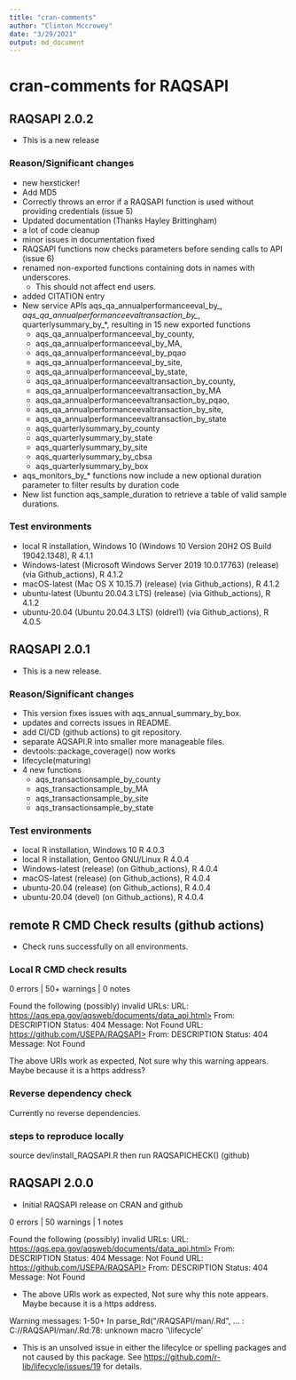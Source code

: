 ```yaml
---
title: "cran-comments"
author: "Clinton Mccrowey"
date: "3/29/2021"
output: md_document
---
```


# cran-comments for RAQSAPI

## RAQSAPI 2.0.2
* This is a new release

### Reason/Significant changes
* new hexsticker!
* Add MD5
* Correctly throws an error if a RAQSAPI function is used without
    providing credentials (issue 5)
* Updated documentation (Thanks Hayley Brittingham)
* a lot of code cleanup
* minor issues in documentation fixed
* RAQSAPI functions now checks parameters before sending calls to API (issue 6)
* renamed non-exported functions containing dots in names with underscores.
    - This should not affect end users.
* added CITATION entry
* New service APIs aqs_qa_annualperformanceeval_by_*,
    aqs_qa_annualperformanceevaltransaction_by_*, quarterlysummary_by_*,
    resulting in 15 new exported functions
    - aqs_qa_annualperformanceeval_by_county,
    - aqs_qa_annualperformanceeval_by_MA,
    - aqs_qa_annualperformanceeval_by_pqao
    - aqs_qa_annualperformanceeval_by_site,
    - aqs_qa_annualperformanceeval_by_state,
    - aqs_qa_annualperformanceevaltransaction_by_county,
    - aqs_qa_annualperformanceevaltransaction_by_MA
    - aqs_qa_annualperformanceevaltransaction_by_pqao,
    - aqs_qa_annualperformanceevaltransaction_by_site,
    - aqs_qa_annualperformanceevaltransaction_by_state
    - aqs_quarterlysummary_by_county
    - aqs_quarterlysummary_by_state
    - aqs_quarterlysummary_by_site
    - aqs_quarterlysummary_by_cbsa
    - aqs_quarterlysummary_by_box
* aqs_monitors_by_\* functions now include a new optional duration parameter
    to filter results by duration code
* New list function aqs_sample_duration to retrieve a table of valid sample
    durations.
    
### Test environments
* local R installation, Windows 10 (Windows 10 Version 20H2 OS Build 19042.1348),
 R 4.1.1
* Windows-latest (Microsoft Windows Server 2019
  10.0.17763) (release) (via Github_actions), R 4.1.2
* macOS-latest (Mac OS X 10.15.7) (release) (via Github_actions), R 4.1.2
* ubuntu-latest (Ubuntu 20.04.3 LTS) (release) (via Github_actions), R 4.1.2
* ubuntu-20.04 (Ubuntu 20.04.3 LTS) (oldrel1) (via Github_actions), R 4.0.5

## RAQSAPI 2.0.1
* This is a new release.

### Reason/Significant changes
* This version fixes issues with aqs_annual_summary_by_box.
* updates and corrects issues in README.
* add CI/CD (github actions) to git repository.
* separate AQSAPI.R into smaller more manageable files.
* devtools::package_coverage() now works
* lifecycle(maturing)
* 4 new functions
    - aqs_transactionsample_by_county
    - aqs_transactionsample_by_MA
    - aqs_transactionsample_by_site
    - aqs_transactionsample_by_state

### Test environments
* local R installation, Windows 10 R 4.0.3
* local R installation, Gentoo GNU/Linux R 4.0.4
* Windows-latest (release) (on Github_actions), R 4.0.4
* macOS-latest (release) (on Github_actions), R 4.0.4
* ubuntu-20.04 (release) (on Github_actions), R 4.0.4
* ubuntu-20.04 (devel) (on Github_actions), R 4.0.4

## remote R CMD Check results (github actions)
* Check runs successfully on all environments.

### Local R CMD check results

0 errors | 50+ warnings | 0 notes

Found the following (possibly) invalid URLs:
  URL: https://aqs.epa.gov/aqsweb/documents/data_api.html>
    From: DESCRIPTION
    Status: 404
    Message: Not Found
  URL: https://github.com/USEPA/RAQSAPI>
    From: DESCRIPTION
    Status: 404
    Message: Not Found
    
The above URIs work as expected, Not sure why this warning appears. Maybe
  because it is a https address?
  
### Reverse dependency check
  Currently no reverse dependencies.
  
### steps to reproduce locally
  source dev/install_RAQSAPI.R then run RAQSAPICHECK() (github)


## RAQSAPI 2.0.0
  * Initial RAQSAPI release on CRAN and github
  
  0 errors | 50 warnings | 1 notes

Found the following (possibly) invalid URLs:
  URL: https://aqs.epa.gov/aqsweb/documents/data_api.html>
    From: DESCRIPTION
    Status: 404
    Message: Not Found
  URL: https://github.com/USEPA/RAQSAPI>
    From: DESCRIPTION
    Status: 404
    Message: Not Found
    
* The above URIs work as expected, Not sure why this note appears. Maybe
  because it is a https address.
  
Warning messages:
1-50+ In parse_Rd("/RAQSAPI/man/.Rd", ... :
C://RAQSAPI/man/.Rd:78:
unknown macro '\lifecycle'
* This is an unsolved issue in either the lifecylce or spelling packages and not
  caused by this package.
  See https://github.com/r-lib/lifecycle/issues/19 for details.
